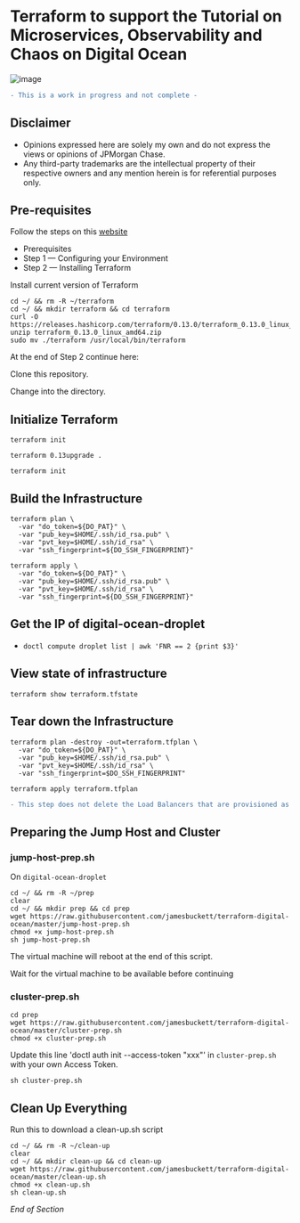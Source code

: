 # Terraform to support the Tutorial on Microservices, Observability and Chaos on Digital Ocean 

![image](https://user-images.githubusercontent.com/18049790/87522892-c6cfa300-c6b8-11ea-8d9b-fcabac5fd4b9.png)

```diff
- This is a work in progress and not complete -
```

## Disclaimer
* Opinions expressed here are solely my own and do not express the views or opinions of JPMorgan Chase.
* Any third-party trademarks are the intellectual property of their respective owners and any mention herein is for referential purposes only. 

## Pre-requisites

Follow the steps on this [website](https://www.digitalocean.com/community/tutorials/how-to-use-terraform-with-digitalocean)
* Prerequisites
* Step 1 — Configuring your Environment
* Step 2 — Installing Terraform

Install current version of Terraform
```
cd ~/ && rm -R ~/terraform
cd ~/ && mkdir terraform && cd terraform
curl -O https://releases.hashicorp.com/terraform/0.13.0/terraform_0.13.0_linux_amd64.zip
unzip terraform_0.13.0_linux_amd64.zip
sudo mv ./terraform /usr/local/bin/terraform
```


At the end of Step 2 continue here:

Clone this repository.

Change into the directory.

## Initialize Terraform

`terraform init`

`terraform 0.13upgrade .`

`terraform init`

## Build the Infrastructure

```
terraform plan \
  -var "do_token=${DO_PAT}" \
  -var "pub_key=$HOME/.ssh/id_rsa.pub" \
  -var "pvt_key=$HOME/.ssh/id_rsa" \
  -var "ssh_fingerprint=${DO_SSH_FINGERPRINT}"
```

```
terraform apply \
  -var "do_token=${DO_PAT}" \
  -var "pub_key=$HOME/.ssh/id_rsa.pub" \
  -var "pvt_key=$HOME/.ssh/id_rsa" \
  -var "ssh_fingerprint=${DO_SSH_FINGERPRINT}"
```

## Get the IP of digital-ocean-droplet
* `doctl compute droplet list | awk 'FNR == 2 {print $3}'`


## View state of infrastructure

`terraform show terraform.tfstate`

## Tear down the Infrastructure

```
terraform plan -destroy -out=terraform.tfplan \
  -var "do_token=${DO_PAT}" \
  -var "pub_key=$HOME/.ssh/id_rsa.pub" \
  -var "pvt_key=$HOME/.ssh/id_rsa" \
  -var "ssh_fingerprint=$DO_SSH_FINGERPRINT"
  ```

`terraform apply terraform.tfplan`

```diff
- This step does not delete the Load Balancers that are provisioned as part of the tutorial -
```

## Preparing the Jump Host and Cluster


### jump-host-prep.sh
On `digital-ocean-droplet`
```
cd ~/ && rm -R ~/prep
clear
cd ~/ && mkdir prep && cd prep
wget https://raw.githubusercontent.com/jamesbuckett/terraform-digital-ocean/master/jump-host-prep.sh
chmod +x jump-host-prep.sh
sh jump-host-prep.sh
```

The virtual machine will reboot at the end of this script.

Wait for the virtual machine to be available before continuing 

### cluster-prep.sh

```
cd prep
wget https://raw.githubusercontent.com/jamesbuckett/terraform-digital-ocean/master/cluster-prep.sh
chmod +x cluster-prep.sh
```

Update this line 'doctl auth init --access-token "xxx"' in `cluster-prep.sh` with your own Access Token.
```
sh cluster-prep.sh
```

## Clean Up Everything

Run this to download a clean-up.sh script
```
cd ~/ && rm -R ~/clean-up
clear
cd ~/ && mkdir clean-up && cd clean-up
wget https://raw.githubusercontent.com/jamesbuckett/terraform-digital-ocean/master/clean-up.sh
chmod +x clean-up.sh
sh clean-up.sh
```

*End of Section*

